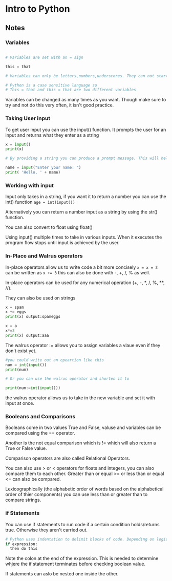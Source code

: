 # Intro to Python

## Notes

### Variables

```py

# Variables are set with an = sign

this = that

# Variables can only be letters,numbers,underscores. They can not start with numbers. They will cause an error.

# Python is a case sensitive language so
# This = that and this = that are two different variables


```

Variables can be changed as many times as you want. Though make sure to try and not do this very often, it isn't good practice.

### Taking User input

To get user input you can use the input() function. It prompts the user for an input and returns what they enter as a string

```py
x = input()
print(x)

# By providing a string you can produce a prompt message. This will help clarify the request.

name = input("Enter your name: ")
print( 'Hello, ' + name)

```

### Working with input

Input only takes in a string, if you want it to return a number you can use the int() function `age = int(input())`

Alternatively you can return a number input as a string by using the str() function.

You can also convert to float using float()

Using input() multiple times to take in various inputs. When it executes the program flow stops until input is achieved by the user.

### In-Place and Walrus operators

In-place operators allow us to write code a bit more concisely `x = x = 3` can be written as `x += 3` this can also be done with -, +, /, % as well. 

In-place operators can be used for any numerical operation (+, -, *, /, %, **, //).

They can also be used on strings

```py
x = spam
x += eggs
print(x) output:spameggs

x = a
x*=3
print(x) output:aaa
```

The walrus operator := allows you to assign variables a vlaue even if they don't exist yet.

```py
#you could write out an opeartion like this
num = int(input())
print(num)

# Or you can use the walrus operator and shorten it to 

print(num:=int(input()))
```

the walrus operator allows us to take in the new variable and set it with input at once.

### Booleans and Comparisons

Booleans come in two values True and False, valuse and variables can be compared using the == operator.

Another is the not equal comparison which is != which will also return a True or False value.

Comparison operators are also called Relational Operators.

You can also use  > or < operators for floats and integers, you can also compare them to each other. Greater than or equal >= or less than or equal <= can also be compared. 

Lexicographically (the alphabetic order of words based on the alphabetical order of thier components) you can use less than or greater than to compare strings. 

### if Statements

You can use if statements to run code if a certain condition holds/returns true. Otherwise they aren't carried out.

```py
# Python uses indentation to delimit blocks of code. Depending on logic indentation could be mandatory. Statements contained in the expression need indentation.
if expression:
  then do this
```

Note the colon at the end of the expression. This is needed to determine whjere the if statement terminates before checking boolean value. 

If statements can aslo be nested one inside the other.

```py
```